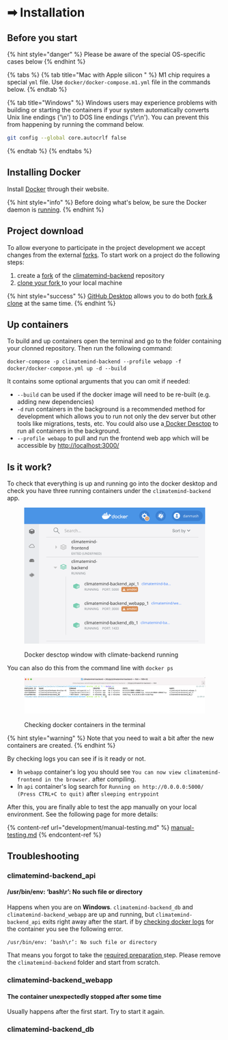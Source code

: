 # ➡ Installation

## Before you start

{% hint style="danger" %}
Please be aware of the special OS-specific cases below
{% endhint %}

{% tabs %}
{% tab title="Mac with Apple silicon " %}
M1 chip requires a special `yml` file. Use `docker/docker-compose.m1.yml` file in the commands below.
{% endtab %}

{% tab title="Windows" %}
Windows users may experience problems with building or starting the containers if your system automatically converts Unix line endings ('\n') to DOS line endings ('\r\n'). You can prevent this from happening by running the command below.

```bash
git config --global core.autocrlf false
```
{% endtab %}
{% endtabs %}

## Installing Docker

Install [Docker](https://www.docker.com/products/docker-desktop) through their website.

{% hint style="info" %}
Before doing what's below, be sure the Docker daemon is [running](https://docs.docker.com/config/daemon/#check-whether-docker-is-running).
{% endhint %}

## Project download

To allow everyone to participate in the project development we accept changes from the external [forks](https://docs.github.com/en/pull-requests/collaborating-with-pull-requests/working-with-forks). To start work on a project do the following steps:&#x20;

1. create a [fork](https://docs.github.com/en/get-started/quickstart/fork-a-repo) of the [climatemind-backend](https://github.com/ClimateMind/climatemind-backend) repository
2. [clone your fork ](https://docs.github.com/en/get-started/quickstart/fork-a-repo#cloning-your-forked-repository)to your local machine

{% hint style="success" %}
[GitHub Desktop](https://desktop.github.com/) allows you to do both [fork & clone](https://docs.github.com/en/desktop/contributing-and-collaborating-using-github-desktop/adding-and-cloning-repositories/cloning-and-forking-repositories-from-github-desktop#forking-a-repository) at the same time.&#x20;
{% endhint %}

## Up containers

To build and up containers open the terminal and go to the folder containing your clonned repository. Then run the following command:

```
docker-compose -p climatemind-backend --profile webapp -f docker/docker-compose.yml up -d --build
```

It contains some optional arguments that you can omit if needed:

* `--build` can be used if the docker image will need to be re-built (e.g. adding new dependencies)
* `-d` run containers in the background is a recommended method for development which allows you to run not only the dev server but other tools like migrations, tests, etc. You could also use a[ Docker Desctop](https://www.docker.com/products/docker-desktop/) to run all containers in the background.
* `--profile webapp` to pull and run the frontend web app which will be accessible by [http://localhost:3000/](http://localhost:3000/)

## Is it work?

To check that everything is up and running go into the docker desktop and check you have three running containers under the `climatemind-backend` app.&#x20;

<figure><img src="../.gitbook/assets/Screenshot 2022-11-08 at 11.17.42.png" alt=""><figcaption><p>Docker desctop window with climate-backend running</p></figcaption></figure>

You can also do this from the command line with `docker ps`

<figure><img src="../.gitbook/assets/Screenshot 2022-11-08 at 11.20.30.png" alt=""><figcaption><p>Checking docker containers in the terminal</p></figcaption></figure>

{% hint style="warning" %}
Note that you need to wait a bit after the new containers are created.
{% endhint %}

By checking logs you can see if is it ready or not.

* In `webapp` container's log you should see `You can now view climatemind-frontend in the browser.` after compiling.
* In `api` container's log search for `Running on http://0.0.0.0:5000/ (Press CTRL+C to quit)` after `sleeping entrypoint`

After this, you are finally able to test the app manually on your local environment. See the following page for more details:

{% content-ref url="development/manual-testing.md" %}
[manual-testing.md](development/manual-testing.md)
{% endcontent-ref %}

## Troubleshooting

### climatemind-backend\_api&#x20;

#### /usr/bin/env: ‘bash\r’: No such file or directory

Happens when you are on **Windows**. `climatemind-backend_db`  and `climatemind-backend_webapp` are up and running, but  `climatemind-backend_api` exits right away after the start. if by [checking docker logs](development/work-with-docker.md#check-the-docker-container-logs) for the container you see the following error.

```
/usr/bin/env: ‘bash\r’: No such file or directory
```

That means you forgot to take the [required preparation ](installation.md#before-you-start)step. Please remove the `climatemind-backend` folder and start from scratch.

### climatemind-backend\_webapp

#### The container unexpectedly stopped after some time

Usually happens after the first start. Try to start it again.

### climatemind-backend\_db
